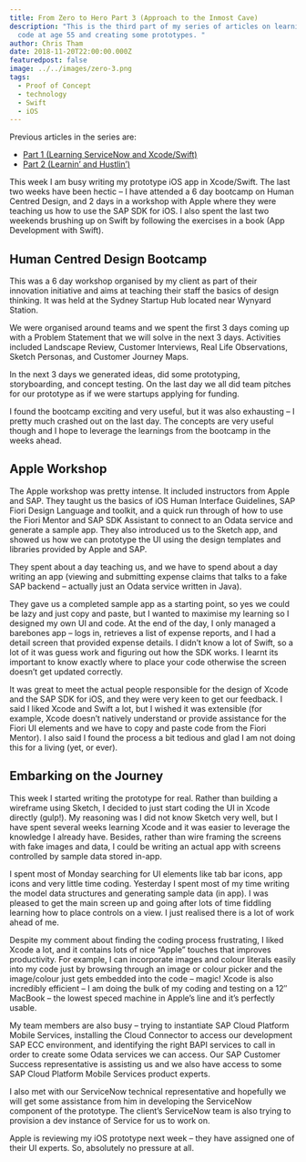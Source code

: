 ```yaml
---
title: From Zero to Hero Part 3 (Approach to the Inmost Cave)
description: "This is the third part of my series of articles on learning to
  code at age 55 and creating some prototypes. "
author: Chris Tham
date: 2018-11-20T22:00:00.000Z
featuredpost: false
image: ../../images/zero-3.png
tags:
  - Proof of Concept
  - technology
  - Swift
  - iOS
---
```


Previous articles in the series are:

- [Part 1 (Learning ServiceNow and Xcode/Swift)](/blog/2018-11-01-from-zero-to-hero-hopefully-–-part-1-learning-servicenow-and-xcode-swift/)
- [Part 2 (Learnin’ and Hustlin’)](/blog/2018-11-08-from-zero-to-hero-hopefully-–-part-2-learnin’%E2%80%8B-and-hustlin’%E2%80%8B/)

This week I am busy writing my prototype iOS app in Xcode/Swift. The last two weeks have been hectic – I have attended a 6 day bootcamp on Human Centred Design, and 2 days in a workshop with Apple where they were teaching us how to use the SAP SDK for iOS. I also spent the last two weekends brushing up on Swift by following the exercises in a book (App Development with Swift).

## Human Centred Design Bootcamp

This was a 6 day workshop organised by my client as part of their innovation initiative and aims at teaching their staff the basics of design thinking. It was held at the Sydney Startup Hub located near Wynyard Station.

We were organised around teams and we spent the first 3 days coming up with a Problem Statement that we will solve in the next 3 days. Activities included Landscape Review, Customer Interviews, Real Life Observations, Sketch Personas, and Customer Journey Maps.

In the next 3 days we generated ideas, did some prototyping, storyboarding, and concept testing. On the last day we all did team pitches for our prototype as if we were startups applying for funding.

I found the bootcamp exciting and very useful, but it was also exhausting – I pretty much crashed out on the last day. The concepts are very useful though and I hope to leverage the learnings from the bootcamp in the weeks ahead.

## Apple Workshop

The Apple workshop was pretty intense. It included instructors from Apple and SAP. They taught us the basics of iOS Human Interface Guidelines, SAP Fiori Design Language and toolkit, and a quick run through of how to use the Fiori Mentor and SAP SDK Assistant to connect to an Odata service and generate a sample app. They also introduced us to the Sketch app, and showed us how we can prototype the UI using the design templates and libraries provided by Apple and SAP.

They spent about a day teaching us, and we have to spend about a day writing an app (viewing and submitting expense claims that talks to a fake SAP backend – actually just an Odata service written in Java).

They gave us a completed sample app as a starting point, so yes we could be lazy and just copy and paste, but I wanted to maximise my learning so I designed my own UI and code. At the end of the day, I only managed a barebones app – logs in, retrieves a list of expense reports, and I had a detail screen that provided expense details. I didn’t know a lot of Swift, so a lot of it was guess work and figuring out how the SDK works. I learnt its important to know exactly where to place your code otherwise the screen doesn’t get updated correctly.

It was great to meet the actual people responsible for the design of Xcode and the SAP SDK for iOS, and they were very keen to get our feedback. I said I liked Xcode and Swift a lot, but I wished it was extensible (for example, Xcode doesn’t natively understand or provide assistance for the Fiori UI elements and we have to copy and paste code from the Fiori Mentor). I also said I found the process a bit tedious and glad I am not doing this for a living (yet, or ever).

## Embarking on the Journey

This week I started writing the prototype for real. Rather than building a wireframe using Sketch, I decided to just start coding the UI in Xcode directly (gulp!). My reasoning was I did not know Sketch very well, but I have spent several weeks learning Xcode and it was easier to leverage the knowledge I already have. Besides, rather than wire framing the screens with fake images and data, I could be writing an actual app with screens controlled by sample data stored in-app.

I spent most of Monday searching for UI elements like tab bar icons, app icons and very little time coding. Yesterday I spent most of my time writing the model data structures and generating sample data (in app). I was pleased to get the main screen up and going after lots of time fiddling learning how to place controls on a view. I just realised there is a lot of work ahead of me.

Despite my comment about finding the coding process frustrating, I liked Xcode a lot, and it contains lots of nice “Apple” touches that improves productivity. For example, I can incorporate images and colour literals easily into my code just by browsing through an image or colour picker and the image/colour just gets embedded into the code – magic! Xcode is also incredibly efficient – I am doing the bulk of my coding and testing on a 12″ MacBook – the lowest speced machine in Apple’s line and it’s perfectly usable.

My team members are also busy – trying to instantiate SAP Cloud Platform Mobile Services, installing the Cloud Connector to access our development SAP ECC environment, and identifying the right BAPI services to call in order to create some Odata services we can access. Our SAP Customer Success representative is assisting us and we also have access to some SAP Cloud Platform Mobile Services product experts.

I also met with our ServiceNow technical representative and hopefully we will get some assistance from him in developing the ServiceNow component of the prototype. The client’s ServiceNow team is also trying to provision a dev instance of Service for us to work on.

Apple is reviewing my iOS prototype next week – they have assigned one of their UI experts. So, absolutely no pressure at all.
